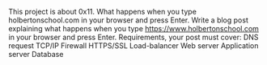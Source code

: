 This project is about 0x11. What happens when you type holbertonschool.com in your browser and press Enter.
Write a blog post explaining what happens when you type https://www.holbertonschool.com in your browser and press Enter.
Requirements, your post must cover:
DNS request
TCP/IP
Firewall
HTTPS/SSL
Load-balancer
Web server
Application server
Database
